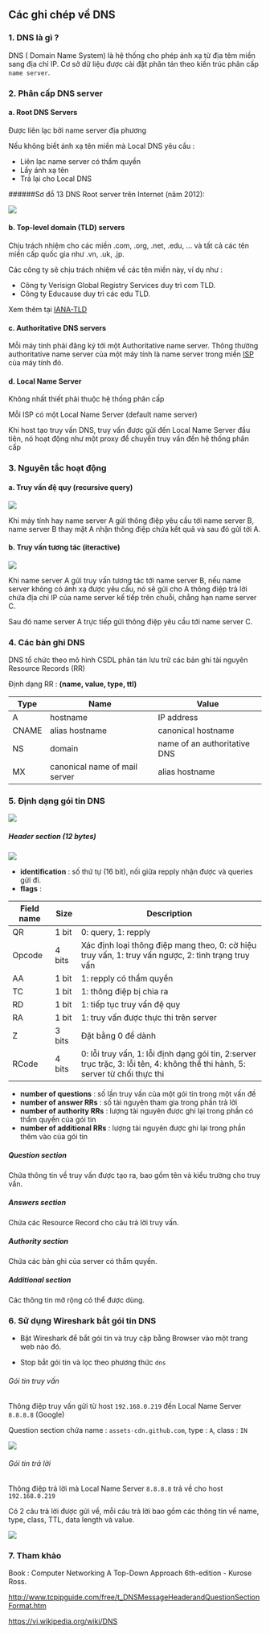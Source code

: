 ## Các ghi chép về DNS

### 1. DNS là gì ?
DNS ( Domain Name System) là hệ thống cho phép ánh xạ từ địa têm miền sang địa chỉ IP. Cơ sở dữ liệu được cài đặt phân tán theo kiến trúc phân cấp `name server`.

### 2. Phân cấp DNS server
#### a. Root DNS Servers
Được liên lạc bởi name server địa phương 

Nếu không biết ánh xạ tên miền mà Local DNS yêu cầu :
- Liên lạc name server có thẩm quyền 
- Lấy ánh xạ tên
- Trả lại cho Local DNS

######Sơ đồ 13 DNS Root server trên Internet (năm 2012):

<img src="http://i.imgur.com/XdHDP9x.png">

#### b. Top-level domain (TLD) servers

Chịu trách nhiệm cho các miền .com, .org, .net, .edu, ... và tất cả các tên miền cấp quốc gia như .vn, .uk, .jp.

Các công ty sẽ chịu trách nhiệm về các tên miền này, ví dụ như :

- Công ty Verisign Global Registry Services duy trì com TLD.
- Công ty Educause duy trì các edu TLD.

Xem thêm tại [IANA-TLD](http://www.iana.org/domains/root/db) 

#### c. Authoritative DNS servers
	
Mỗi máy tính phải đăng ký tới một Authoritative name server. Thông thường authoritative name server của một máy tính là name server trong miền [ISP](https://vi.wikipedia.org/wiki/Nh%C3%A0_cung_c%E1%BA%A5p_d%E1%BB%8Bch_v%E1%BB%A5_Internet) của máy tính đó.


#### d. Local Name Server
Không nhất thiết phải thuộc hệ thống phân cấp

Mỗi ISP có một Local Name Server (default name server)

Khi host tạo truy vấn DNS, truy vấn được gửi đến Local Name Server đầu tiên, nó hoạt động như một proxy để chuyển truy vấn đến hệ thống phân cấp

### 3. Nguyên tắc hoạt động 
#### a. Truy vấn đệ quy (recursive query)

<img src="http://i.imgur.com/fwhrRTB.png">

Khi máy tính hay name server A gửi thông điệp yêu cầu tới name server B, name server B thay mặt A nhận thông điệp chứa kết quả và sau đó gửi tới A.

#### b. Truy vấn tương tác (iteractive)

<img src="http://i.imgur.com/O7zRfSi.png">

Khi name server A gửi truy vấn tương tác tới name server B, nếu name server không có ánh xạ được yêu cầu, nó sẽ gửi cho A thông điệp trả lời chứa địa chỉ IP của name server kế tiếp trên chuỗi, chẳng hạn name server C.

Sau đó name server A trực tiếp gửi thông điệp yêu cầu tới name server C.

### 4. Các bản ghi DNS 
DNS tổ chức theo mô hình CSDL phân tán lưu trữ các bản ghi tài nguyên Resource Records (RR)

Định dạng RR : **(name, value, type, ttl)**

| Type | Name | Value | 
|------|------|-------|
|   A | hostname | IP address |
| CNAME | alias hostname | canonical hostname |
| 	NS | domain | name of an authoritative DNS |
|	MX | canonical name of mail server | alias hostname |

### 5. Định dạng gói tin DNS 
<img src="http://i.imgur.com/SgX2dw9.png">

##### Header section (12 bytes)
<img src="http://i.imgur.com/sWq5Mfk.png">

- **identification** : số thứ tự (16 bit), nối giữa repply nhận được và queries gửi đi.
- **flags** : 

| Field name | Size | Description |
|------------|------|-------------|
| QR | 1 bit | 0: query, 1: repply |
| Opcode | 4 bits | Xác định loại thông điệp mang theo, 0: cờ hiệu truy vấn, 1: truy vấn ngược, 2: tình trạng truy vấn |
| AA | 1 bit | 1: repply có thẩm quyền |
| TC | 1 bit | 1: thông điệp bị chia ra |
| RD | 1 bit | 1: tiếp tục truy vấn đệ quy |
| RA | 1 bit | 1: truy vấn được thực thi trên server |
| Z |  3 bits | Đặt bằng 0 để dành |
| RCode | 4 bits | 0: lỗi truy vấn, 1: lỗi định dạng gói tin, 2:server trục trặc, 3: lỗi tên, 4: không thể thi hành, 5: server từ chối thực thi |

- **number of questions** : số lần truy vấn của một gói tin trong một vấn đề
- **number of answer RRs** : số tài nguyên tham gia trong phần trả lời 
- **number of authority RRs** : lượng tài nguyên được ghi lại trong phần có thẩm quyền của gói tin
- **number of additional RRs** : lượng tài nguyên được ghi lại trong phần thêm vào của gói tin

##### Question section 
Chứa thông tin về truy vấn được tạo ra, bao gồm tên và kiểu trường cho truy vấn.

##### Answers section 
Chứa các Resource Record cho câu trả lời truy vấn.

##### Authority section 
Chứa các bản ghi của server có thẩm quyền.

##### Additional section
Các thông tin mở rộng có thể được dùng. 

### 6. Sử dụng Wireshark bắt gói tin DNS
- Bật Wireshark để bắt gói tin và truy cập bằng Browser vào một trang web nào đó.

- Stop bắt gói tin và lọc theo phương thức `dns`

###### Gói tin truy vấn
Thông điệp truy vấn gửi từ host `192.168.0.219` đến Local Name Server `8.8.8.8` (Google) 

Question section chứa name : `assets-cdn.github.com`, type : `A`, class : `IN`

<img src="http://i.imgur.com/S9Eif9N.png">

###### Gói tin trả lời
Thông điệp trả lời mà Local Name Server `8.8.8.8` trả về cho host `192.168.0.219` 

Có 2 câu trả lời được gửi về, mỗi câu trả lời bao gồm các thông tin về name, type, class, TTL, data length và value.

<img src="http://i.imgur.com/iKMzb87.png">

### 7. Tham khảo 

Book : Computer Networking A Top-Down Approach 6th-edition - Kurose Ross.

http://www.tcpipguide.com/free/t_DNSMessageHeaderandQuestionSectionFormat.htm

https://vi.wikipedia.org/wiki/DNS
